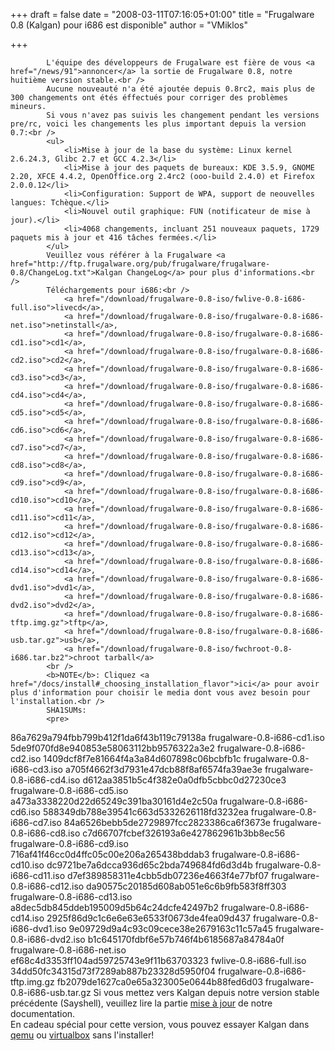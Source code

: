 
+++
draft = false
date = "2008-03-11T07:16:05+01:00"
title = "Frugalware 0.8 (Kalgan) pour i686 est disponible"
author = "VMiklos"

+++

            L'équipe des développeurs de Frugalware est fière de vous <a href="/news/91">annoncer</a> la sortie de Frugalware 0.8, notre huitième version stable.<br />
            Aucune nouveauté n'a été ajoutée depuis 0.8rc2, mais plus de 300 changements ont étés éffectués pour corriger des problèmes mineurs.
            Si vous n'avez pas suivis les changement pendant les versions pre/rc, voici les changements les plus important depuis la version 0.7:<br />
            <ul>
                <li>Mise à jour de la base du système: Linux kernel 2.6.24.3, Glibc 2.7 et GCC 4.2.3</li>
                <li>Mise à jour des paquets de bureaux: KDE 3.5.9, GNOME 2.20, XFCE 4.4.2, OpenOffice.org 2.4rc2 (ooo-build 2.4.0) et Firefox 2.0.0.12</li>
                <li>Configuration: Support de WPA, support de neouvelles langues: Tchèque.</li>
                <li>Nouvel outil graphique: FUN (notificateur de mise à jour).</li>
                <li>4068 changements, incluant 251 nouveaux paquets, 1729 paquets mis à jour et 416 tâches fermées.</li>
            </ul>
            Veuillez vous référer à la Frugalware <a href="http://ftp.frugalware.org/pub/frugalware/frugalware-0.8/ChangeLog.txt">Kalgan ChangeLog</a> pour plus d'informations.<br />
            Téléchargements pour i686:<br />
                <a href="/download/frugalware-0.8-iso/fwlive-0.8-i686-full.iso">livecd</a>,
                <a href="/download/frugalware-0.8-iso/frugalware-0.8-i686-net.iso">netinstall</a>,
                <a href="/download/frugalware-0.8-iso/frugalware-0.8-i686-cd1.iso">cd1</a>,
                <a href="/download/frugalware-0.8-iso/frugalware-0.8-i686-cd2.iso">cd2</a>,
                <a href="/download/frugalware-0.8-iso/frugalware-0.8-i686-cd3.iso">cd3</a>,
                <a href="/download/frugalware-0.8-iso/frugalware-0.8-i686-cd4.iso">cd4</a>,
                <a href="/download/frugalware-0.8-iso/frugalware-0.8-i686-cd5.iso">cd5</a>,
                <a href="/download/frugalware-0.8-iso/frugalware-0.8-i686-cd6.iso">cd6</a>,
                <a href="/download/frugalware-0.8-iso/frugalware-0.8-i686-cd7.iso">cd7</a>,
                <a href="/download/frugalware-0.8-iso/frugalware-0.8-i686-cd8.iso">cd8</a>,
                <a href="/download/frugalware-0.8-iso/frugalware-0.8-i686-cd9.iso">cd9</a>,
                <a href="/download/frugalware-0.8-iso/frugalware-0.8-i686-cd10.iso">cd10</a>,
                <a href="/download/frugalware-0.8-iso/frugalware-0.8-i686-cd11.iso">cd11</a>,
                <a href="/download/frugalware-0.8-iso/frugalware-0.8-i686-cd12.iso">cd12</a>,
                <a href="/download/frugalware-0.8-iso/frugalware-0.8-i686-cd13.iso">cd13</a>,
                <a href="/download/frugalware-0.8-iso/frugalware-0.8-i686-cd14.iso">cd14</a>,
                <a href="/download/frugalware-0.8-iso/frugalware-0.8-i686-dvd1.iso">dvd1</a>,
                <a href="/download/frugalware-0.8-iso/frugalware-0.8-i686-dvd2.iso">dvd2</a>,
                <a href="/download/frugalware-0.8-iso/frugalware-0.8-i686-tftp.img.gz">tftp</a>,
                <a href="/download/frugalware-0.8-iso/frugalware-0.8-i686-usb.tar.gz">usb</a>,
                <a href="/download/frugalware-0.8-iso/fwchroot-0.8-i686.tar.bz2">chroot tarball</a>
            <br />
            <b>NOTE</b>: Cliquez <a href="/docs/install#_choosing_installation_flavor">ici</a> pour avoir plus d'information pour choisir le media dont vous avez besoin pour l'installation.<br />
            SHA1SUMs:
            <pre>
86a7629a794fbb799b412f1da6f43b119c79138a  frugalware-0.8-i686-cd1.iso
5de9f070fd8e940853e58063112bb9576322a3e2  frugalware-0.8-i686-cd2.iso
1409dcf8f7e81664f4a3a84d607898c06bcbfb1c  frugalware-0.8-i686-cd3.iso
a705f4662f3d7931e47dcb88f8af6574fa39ae3e  frugalware-0.8-i686-cd4.iso
d612aa3851b5c4f382e0a0dfb5cbbc0d27230ce3  frugalware-0.8-i686-cd5.iso
a473a3338220d22d65249c391ba30161d4e2c50a  frugalware-0.8-i686-cd6.iso
588349db788e39541c663d5332626118fd3232ea  frugalware-0.8-i686-cd7.iso
84a6526bebb5de2729897fcc2823386ca6f3673e  frugalware-0.8-i686-cd8.iso
c7d66707fcbef326193a6e427862961b3bb8ec56  frugalware-0.8-i686-cd9.iso
716af41f46cc0d4ffc05c00e206a265438bddab3  frugalware-0.8-i686-cd10.iso
dc9721be7a6dcca936d65c2bda749684fd6d3d4b  frugalware-0.8-i686-cd11.iso
d7ef389858311e4cbb5db07236e4663f4e77bf07  frugalware-0.8-i686-cd12.iso
da90575c20185d608ab051e6c6b9fb583f8ff303  frugalware-0.8-i686-cd13.iso
a8dec5db845ddeb195009d5b64c24dcfe42497b2  frugalware-0.8-i686-cd14.iso
2925f86d9c1c6e6e63e6533f0673de4fea09d437  frugalware-0.8-i686-dvd1.iso
9e09729d9a4c93c09cece38e2679163c11c57a45  frugalware-0.8-i686-dvd2.iso
b1c645170fdbf6e57b746f4b6185687a84784a0f  frugalware-0.8-i686-net.iso
ef68c4d3353ff104ad59725743e9f11b63703323  fwlive-0.8-i686-full.iso
34dd50fc34315d73f7289ab887b23328d5950f04  frugalware-0.8-i686-tftp.img.gz
fb2079de1627ca0e65a323005e0644b88fed6d03  frugalware-0.8-i686-usb.tar.gz
            </pre>
            Si vous mettez vers Kalgan depuis notre version stable précédente (Sayshell), veuillez lire la partie <a href="http://frugalware.org/docs/stable/upgrade">mise à jour</a> de notre documentation.<br />
            En cadeau spécial pour cette version, vous pouvez essayer Kalgan dans <a href="/download/frugalware-0.8-iso/frugalware-0.8-i686-qemu.img.lzma">qemu</a> ou <a href="/download/frugalware-0.8-iso/frugalware-0.8-i686-virtualbox.vdi.lzma">virtualbox</a> sans l'installer!<br />
            
        